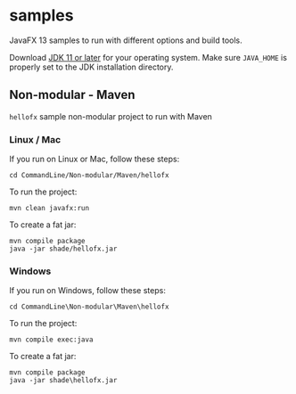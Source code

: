 # samples

JavaFX 13 samples to run with different options and build tools.

Download [JDK 11 or later](http://jdk.java.net/) for your operating system.
Make sure `JAVA_HOME` is properly set to the JDK installation directory. 

## Non-modular - Maven

`hellofx` sample non-modular project to run with Maven

### Linux / Mac

If you run on Linux or Mac, follow these steps:

    cd CommandLine/Non-modular/Maven/hellofx
    
To run the project:
    
    mvn clean javafx:run

To create a fat jar:

    mvn compile package
    java -jar shade/hellofx.jar


### Windows

If you run on Windows, follow these steps:

    cd CommandLine\Non-modular\Maven\hellofx

To run the project:
    
    mvn compile exec:java

To create a fat jar:

    mvn compile package
    java -jar shade\hellofx.jar

